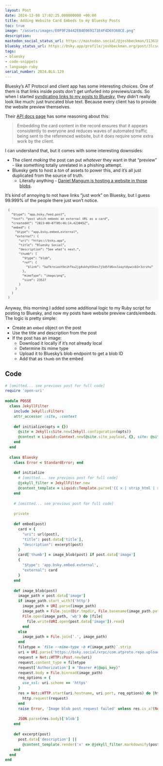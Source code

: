 ```yaml
---
layout: Post
date: 2024-12-08 17:02:25.000000000 +00:00
title: Adding Website Card Embeds to my Bluesky Posts
toc: true
image: "/assets/images/E0F9F28442EB4E069171E4F4D69368CE.png"
description:
mastodon_social_status_url: https://mastodon.social/@joshbeckman/113618400598758317
bluesky_status_url: https://bsky.app/profile/joshbeckman.org/post/3lcsqms45562x
tags:
- bluesky
- code-snippets
- language-ruby
serial_number: 2024.BLG.129
---
```

Bluesky’s AT Protocol and client app has some interesting choices\. One of them is that links inside posts *don’t* get unfurled into previews/cards\. So when I started [syndicating links to my posts to Bluesky](https://www.joshbeckman.org/blog/crossposting-to-bluesky-from-jekyll), they didn’t really look like much: just truncated blue text\. Because every client has to provide the website preview themselves.

Their [API docs page](https://docs.bsky.app/docs/advanced-guides/posts#website-card-embeds) has some reasoning about this:
> Embedding the card content in the record ensures that it appears consistently to everyone and reduces waves of automated traffic being sent to the referenced website, but it does require some extra work by the client\.

I can understand that, but it comes with some interesting downsides:
- The client *making* the post can put *whatever* they want in that “preview” \- like something totally unrelated in a phishing attempt.
- Bluesky gets to host a *ton* of assets to power this, and it’s all just duplicated from the source of truth.
	- Literally anything \- [Daniel Mangum is hosting a website in those blobs](https://danielmangum.com/posts/this-website-is-hosted-on-bluesky/).

It’s kind of annoying to not have links “just work” on Bluesky, but I guess 99\.999% of the people there just won’t notice\.

![bluesky post preview](/assets/images/E0F9F28442EB4E069171E4F4D69368CE.png)

Anyway, this morning I added some additional logic to my Ruby script for posting to Bluesky, and now my posts have website preview cards/embeds\. The logic is pretty simple:
- Create an `embed` object on the post
- Use the title and description from the post
- If the post has an image:
	- Download it locally if it’s not already local
	- Determine its mime type
	- Upload it to Bluesky’s blob endpoint to get a blob ID
	- Add that as `thumb` on the embed

## Code

```ruby
# [omitted... see previous post for full code]
require 'open-uri'

module POSSE
  class JekyllFilter
    include Jekyll::Filters
    attr_accessor :site, :context

    def initialize(opts = {})
      @site = Jekyll::Site.new(Jekyll.configuration(opts))
      @context = Liquid::Context.new(@site.site_payload, {}, site: @site)
    end
  end

  class Bluesky
    class Error < StandardError; end

    def initialize
      # [omitted... see previous post for full code]
      @jekyll_filter = JekyllFilter.new
      @content_template = Liquid::Template.parse('{{ x | strip_html | strip | escape | truncate: 140}}')
    end

    # [omitted... see previous post for full code]

    private

    def embed(post)
      card = {
        "uri": url(post),
        "title": post.data['title'],
        "description": excerpt(post)
      }
      card['thumb'] = image_blob(post) if post.data['image']
      {
        "$type": 'app.bsky.embed.external',
        "external": card
      }
    end

    def image_blob(post)
      image_path = post.data['image']
      if image_path.start_with?('http')
        image_path = URI.parse(image_path)
        image_path = File.join(Dir.tmpdir, File.basename(image_path.path))
        File.open(image_path, 'wb') do |file|
          file.write(URI.open(post.data['image']).read)
        end
      else
        image_path = File.join('.', image_path)
      end
      filetype = `file --mime-type -b #{image_path}`.strip
      uri = URI.parse('https://bsky.social/xrpc/com.atproto.repo.uploadBlob')
      request = Net::HTTP::Post.new(uri)
      request.content_type = filetype
      request['Authorization'] = "Bearer #{@api_key}"
      request.body = File.binread(image_path)
      req_options = {
        use_ssl: uri.scheme == 'https'
      }
      res = Net::HTTP.start(uri.hostname, uri.port, req_options) do |http|
        http.request(request)
      end
      raise Error, 'Image blob post request failed' unless res.is_a?(Net::HTTPSuccess)

      JSON.parse(res.body)['blob']
    end

    def excerpt(post)
      post.data['description'] ||
        @content_template.render('x' => @jekyll_filter.markdownify(post.content))
    end
  end
end
```
